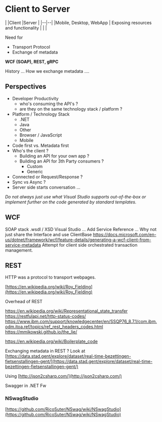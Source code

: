 # Client to Server 

|
|Client  |Server  |
|--|--|
|Mobile, Desktop, WebApp | Exposing resources and functionality
|  |  |

Need for 

 - Transport Protocol
 - Exchange of metadata

**WCF (SOAP), REST, gRPC**

History ...
How we exchange metadata ....

## Perspectives

 - Developer Productivity
	 - who's consuming the API's ? 
	 - are they on the same technology stack / platform ?
 - Platform / Technology Stack 
   - .NET
   - Java
   - Other
   - Browser / JavaScript
   - Mobile 
  - Code first vs. Metadata first 
 - Who's the client ?
   - Building an API for your own app ?
   - Building an API for 3th Party consumers ?
     - Custom
     - Generic
  - Connected or Request/Response ?
  - Sync vs Async ?
  - Server side starts conversation ...

*Do not always just use what Visual Studio supports out-of-the-box or implement further on the code generated by standard templates.*

## WCF

 SOAP stack
 .wsdl / XSD
 Visual Studio ... Add Service Reference ...
 Why not just share the Interface and use ClientBase<T>
https://docs.microsoft.com/en-us/dotnet/framework/wcf/feature-details/generating-a-wcf-client-from-service-metadata
 Attempt for client side orchestrated transaction management.
 
## REST
HTTP was a protocol to transport webpages.

[https://en.wikipedia.org/wiki/Roy_Fielding](https://en.wikipedia.org/wiki/Roy_Fielding)

Overhead of REST 

https://en.wikipedia.org/wiki/Representational_state_transfer
https://restfulapi.net/http-status-codes/
https://www.ibm.com/support/knowledgecenter/en/SSQP76_8.7.1/com.ibm.odm.itoa.ref/topics/ref_rest_headers_codes.html
https://mmikowski.github.io/the_lie/
 
https://en.wikipedia.org/wiki/Boilerplate_code

Exchanging metadata in REST ?
Look at [https://data.stad.gent/explore/dataset/real-time-bezettingen-fietsenstallingen-gent/](https://data.stad.gent/explore/dataset/real-time-bezettingen-fietsenstallingen-gent/)

Using [http://json2csharp.com/](http://json2csharp.com/)

Swagger in .NET Fw

### NSwagStudio

[https://github.com/RicoSuter/NSwag/wiki/NSwagStudio](https://github.com/RicoSuter/NSwag/wiki/NSwagStudio)

   

<!--stackedit_data:
eyJoaXN0b3J5IjpbODE2NTYwNjE4LDE1OTY1NTE5ODMsLTU5OD
AxOTI0OV19
-->
